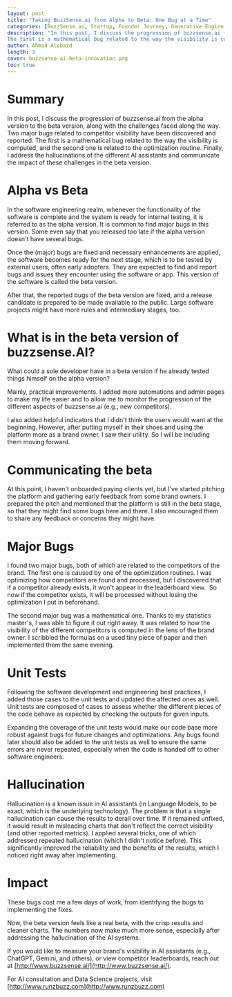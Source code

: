 ```yaml
---
layout: post
title: "Taking BuzzSense.ai from Alpha to Beta: One Bug at a Time"
categories: [BuzzSense.ai, Startup, Founder Journey, Generative Engine Optimization, Unit Test]
description: "In this post, I discuss the progression of buzzsense.ai from the alpha version to the beta version, along with the challenges faced along the way. Two major bugs related to competitor visibility have been discovered and reported. 
The first is a mathematical bug related to the way the visibility is computed, and the second one is related to the optimization routine. Finally, I address the hallucinations of the different AI assistants and communicate the impact of these challenges in the beta version."
author: Ahmad Alobaid
length: 3
cover: buzzsense-ai-beta-innovation.png
toc: true
---
```


# Summary
In this post, I discuss the progression of buzzsense.ai from the alpha version to the beta version, along with the challenges faced along the way. Two major bugs related to competitor visibility have been discovered and reported. 
The first is a mathematical bug related to the way the visibility is computed, and the second one is related to the optimization routine. Finally, I address the hallucinations of the different AI assistants and communicate the impact of these challenges in the beta version.

# Alpha vs Beta
In the software engineering realm, whenever the functionality of the software is complete and the system is ready for internal testing, it is referred to as the alpha version. It is common to find major bugs in this version. Some even say that you released too late if the alpha version doesn't have several bugs.  


Once the (major) bugs are fixed and necessary enhancements are applied, the software becomes ready for the next stage, which is to be tested by external users, often early adopters. They are expected to find and report bugs and issues they encounter using the software or app. This version of the software is called the beta version. 

After that, the reported bugs of the beta version are fixed, and a release candidate is prepared to be made available to the public. Large software projects might have more rules and intermediary stages, too. 



# What is in the beta version of buzzsense.AI?
What could a sole developer have in a beta version if he already tested things himself on the alpha version?

Mainly, practical improvements. I added more automations and admin pages to make my life easier and to allow me to monitor the progression of the different aspects of buzzsense.ai (e.g., new competitors).

I also added helpful indicators that I didn't think the users would want at the beginning. However, after putting myself in their shoes and using the platform more as a brand owner, I saw their utility. So I will be including them moving forward.

# Communicating the beta
At this point, I haven't onboarded paying clients yet, but I've started pitching the platform and gathering early feedback from some brand owners. I prepared the pitch and mentioned that the platform is still in the beta stage, so that they might find some bugs here and there. I also encouraged them to share any feedback or concerns they might have.


# Major Bugs
I found two major bugs, both of which are related to the competitors of the brand. The first one is caused by one of the optimization routines. I was optimizing how competitors are found and processed, but I discovered that if a competitor already exists, it won't appear in the leaderboard view.  So now if the competitor exists, it will be processed without losing the optimization I put in beforehand. 

The second major bug was a mathematical one. Thanks to my statistics master's, I was able to figure it out right away. It was related to how the visibility of the different competitors is computed in the lens of the brand owner. I scribbled the formulas on a used tiny piece of paper and then implemented them the same evening.


# Unit Tests
Following the software development and engineering best practices, I added those cases to the unit tests and updated the affected ones as well. Unit tests are composed of cases to assess whether the different pieces of the code behave as expected by checking the outputs for given inputs.

Expanding the coverage of the unit tests would make our code base more robust against bugs for future changes and optimizations. Any bugs found later should also be added to the unit tests as well to ensure the same errors are never repeated, especially when the code is handed off to other software engineers.


# Hallucination
Hallucination is a known issue in AI assistants (in Language Models, to be exact, which is the underlying technology). The problem is that a single hallucination can cause the results to derail over time. If it remained unfixed, it would result in misleading charts that don't reflect the correct visibility (and other reported metrics). I applied several tricks, one of which addressed repeated hallucination (which I didn't notice before). This significantly improved the reliability and the benefits of the results, which I noticed right away after implementing. 

# Impact

These bugs cost me a few days of work, from identifying the bugs to implementing the fixes. 

Now, the beta version feels like a real beta, with the crisp results and cleaner charts. The numbers now make much more sense, especially after addressing the hallucination of the AI systems. 

If you would like to measure your brand's visibility in AI assistants (e.g., ChatGPT, Gemini, and others), or view competitor leaderboards, reach out at [http://www.buzzsense.ai/](http://www.buzzsense.ai/).

For AI consultation and Data Science projects, visit [http://www.runzbuzz.com](http://www.runzbuzz.com)
